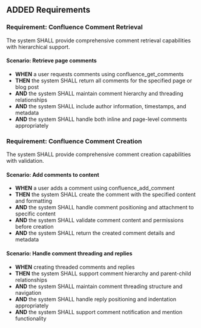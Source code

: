## ADDED Requirements

### Requirement: Confluence Comment Retrieval
The system SHALL provide comprehensive comment retrieval capabilities with hierarchical support.

#### Scenario: Retrieve page comments
- **WHEN** a user requests comments using confluence_get_comments
- **THEN** the system SHALL return all comments for the specified page or blog post
- **AND** the system SHALL maintain comment hierarchy and threading relationships
- **AND** the system SHALL include author information, timestamps, and metadata
- **AND** the system SHALL handle both inline and page-level comments appropriately

### Requirement: Confluence Comment Creation
The system SHALL provide comprehensive comment creation capabilities with validation.

#### Scenario: Add comments to content
- **WHEN** a user adds a comment using confluence_add_comment
- **THEN** the system SHALL create the comment with the specified content and formatting
- **AND** the system SHALL handle comment positioning and attachment to specific content
- **AND** the system SHALL validate comment content and permissions before creation
- **AND** the system SHALL return the created comment details and metadata

#### Scenario: Handle comment threading and replies
- **WHEN** creating threaded comments and replies
- **THEN** the system SHALL support comment hierarchy and parent-child relationships
- **AND** the system SHALL maintain comment threading structure and navigation
- **AND** the system SHALL handle reply positioning and indentation appropriately
- **AND** the system SHALL support comment notification and mention functionality